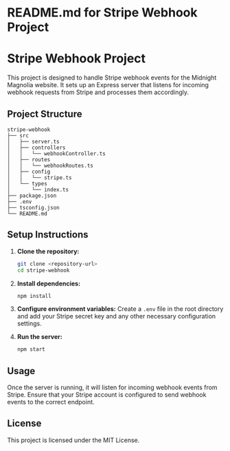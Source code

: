 # README.md for Stripe Webhook Project

# Stripe Webhook Project

This project is designed to handle Stripe webhook events for the Midnight Magnolia website. It sets up an Express server that listens for incoming webhook requests from Stripe and processes them accordingly.

## Project Structure

```
stripe-webhook
├── src
│   ├── server.ts
│   ├── controllers
│   │   └── webhookController.ts 
│   ├── routes
│   │   └── webhookRoutes.ts
│   ├── config
│   │   └── stripe.ts
│   └── types
│       └── index.ts
├── package.json
├── .env
├── tsconfig.json
└── README.md
```

## Setup Instructions

1. **Clone the repository:**
   ```bash
   git clone <repository-url>
   cd stripe-webhook
   ```

2. **Install dependencies:**
   ```bash
   npm install
   ```

3. **Configure environment variables:**
   Create a `.env` file in the root directory and add your Stripe secret key and any other necessary configuration settings.

4. **Run the server:**
   ```bash
   npm start
   ```

## Usage

Once the server is running, it will listen for incoming webhook events from Stripe. Ensure that your Stripe account is configured to send webhook events to the correct endpoint.

## License

This project is licensed under the MIT License.